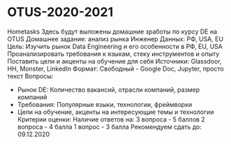 # OTUS-2020-2021
Hometasks
Здесь будут выложены домашние зработы по курсу DE на OTUS
Домашнее задание: анализ рынка Инженер Данных: РФ, USA, EU
Цель: Изучить рынок Data Engineering и его особенности в РФ, EU, USA
Проанализировать требования к языкам, стеку инструментов и опыту
Поставить цели и акценты на обучение для себя
Источники: Glassdoor, HH, Monster, LinkedIn
Формат: Свободный - Google Doc, Jupyter, просто текст
Вопросы:
- Рынок DE: Количество вакансий, отрасли компаний, размер компаний
- Требования: Популярные языки, технологии, фреймворки
- Цели на обучение, акценты на интересующие темы и технологии
Критерии оценки: Наличие ответов на:
3 вопроса - 5 баллов
2 вопроса - 4 балла
1 вопрос - 3 балла
Рекомендуем сдать до: 09.12.2020
